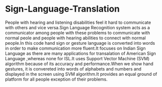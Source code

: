# Sign-Language-Translation
People with hearing and listening disabilities feel it hard to communicate with others and vice versa.Sign Language Recognition system acts as a communicator among people with these problems to communicate with  normal peole and people with hearing abilities to connect with normal people.In this code hand sign or gesture language  is converted into words in order to make communication more fluent.It focuses on Indian Sign Language as there are many applications for transalation of American Sign Language ,whereas none for ISL.It uses Support Vector Machine (SVM) algorithm because of its accuracy and performance.When we show hand gestures, it is convereted into words of alphabets and numbers  and displayed in the screen using SVM algorithm.It provides an equal ground of platform for all people exception of their problems.
